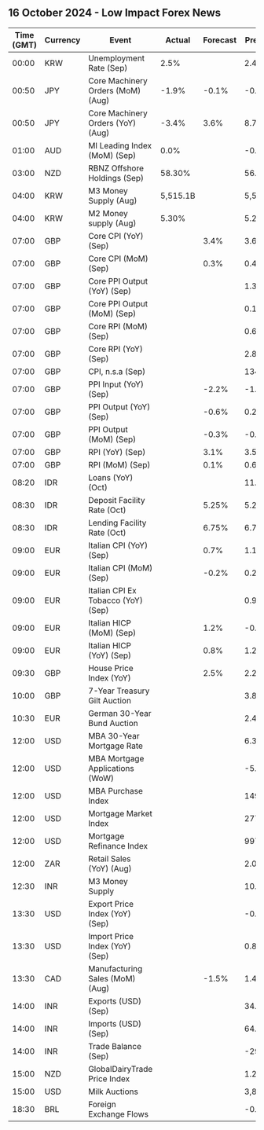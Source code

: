 ## 16 October 2024 - Low Impact Forex News

| Time (GMT) | Currency | Event | Actual | Forecast | Previous |
|------|----------|-------|--------|----------|----------|
| 00:00 | KRW | Unemployment Rate (Sep) | 2.5% |  | 2.4% |
| 00:50 | JPY | Core Machinery Orders (MoM) (Aug) | -1.9% | -0.1% | -0.1% |
| 00:50 | JPY | Core Machinery Orders (YoY) (Aug) | -3.4% | 3.6% | 8.7% |
| 01:00 | AUD | MI Leading Index (MoM) (Sep) | 0.0% |  | -0.0% |
| 03:00 | NZD | RBNZ Offshore Holdings (Sep) | 58.30% |  | 56.90% |
| 04:00 | KRW | M3 Money Supply (Aug) | 5,515.1B |  | 5,519.7B |
| 04:00 | KRW | M2 Money supply (Aug) | 5.30% |  | 5.20% |
| 07:00 | GBP | Core CPI (YoY) (Sep) |  | 3.4% | 3.6% |
| 07:00 | GBP | Core CPI (MoM) (Sep) |  | 0.3% | 0.4% |
| 07:00 | GBP | Core PPI Output (YoY) (Sep) |  |  | 1.3% |
| 07:00 | GBP | Core PPI Output (MoM) (Sep) |  |  | 0.1% |
| 07:00 | GBP | Core RPI (MoM) (Sep) |  |  | 0.6% |
| 07:00 | GBP | Core RPI (YoY) (Sep) |  |  | 2.8% |
| 07:00 | GBP | CPI, n.s.a (Sep) |  |  | 134.30 |
| 07:00 | GBP | PPI Input (YoY) (Sep) |  | -2.2% | -1.2% |
| 07:00 | GBP | PPI Output (YoY) (Sep) |  | -0.6% | 0.2% |
| 07:00 | GBP | PPI Output (MoM) (Sep) |  | -0.3% | -0.3% |
| 07:00 | GBP | RPI (YoY) (Sep) |  | 3.1% | 3.5% |
| 07:00 | GBP | RPI (MoM) (Sep) |  | 0.1% | 0.6% |
| 08:20 | IDR | Loans (YoY) (Oct) |  |  | 11.40% |
| 08:30 | IDR | Deposit Facility Rate (Oct) |  | 5.25% | 5.25% |
| 08:30 | IDR | Lending Facility Rate (Oct) |  | 6.75% | 6.75% |
| 09:00 | EUR | Italian CPI (YoY) (Sep) |  | 0.7% | 1.1% |
| 09:00 | EUR | Italian CPI (MoM) (Sep) |  | -0.2% | 0.2% |
| 09:00 | EUR | Italian CPI Ex Tobacco (YoY) (Sep) |  |  | 0.9% |
| 09:00 | EUR | Italian HICP (MoM) (Sep) |  | 1.2% | -0.2% |
| 09:00 | EUR | Italian HICP (YoY) (Sep) |  | 0.8% | 1.2% |
| 09:30 | GBP | House Price Index (YoY) |  | 2.5% | 2.2% |
| 10:00 | GBP | 7-Year Treasury Gilt Auction |  |  | 3.814% |
| 10:30 | EUR | German 30-Year Bund Auction |  |  | 2.440% |
| 12:00 | USD | MBA 30-Year Mortgage Rate |  |  | 6.36% |
| 12:00 | USD | MBA Mortgage Applications (WoW) |  |  | -5.1% |
| 12:00 | USD | MBA Purchase Index |  |  | 149.2 |
| 12:00 | USD | Mortgage Market Index |  |  | 277.5 |
| 12:00 | USD | Mortgage Refinance Index |  |  | 997.3 |
| 12:00 | ZAR | Retail Sales (YoY) (Aug) |  |  | 2.0% |
| 12:30 | INR | M3 Money Supply |  |  | 10.8% |
| 13:30 | USD | Export Price Index (YoY) (Sep) |  |  | -0.7% |
| 13:30 | USD | Import Price Index (YoY) (Sep) |  |  | 0.8% |
| 13:30 | CAD | Manufacturing Sales (MoM) (Aug) |  | -1.5% | 1.4% |
| 14:00 | INR | Exports (USD) (Sep) |  |  | 34.71B |
| 14:00 | INR | Imports (USD) (Sep) |  |  | 64.36B |
| 14:00 | INR | Trade Balance (Sep) |  |  | -29.65B |
| 15:00 | NZD | GlobalDairyTrade Price Index |  |  | 1.2% |
| 15:00 | USD | Milk Auctions |  |  | 3,851.0 |
| 18:30 | BRL | Foreign Exchange Flows |  |  | -0.277B |
